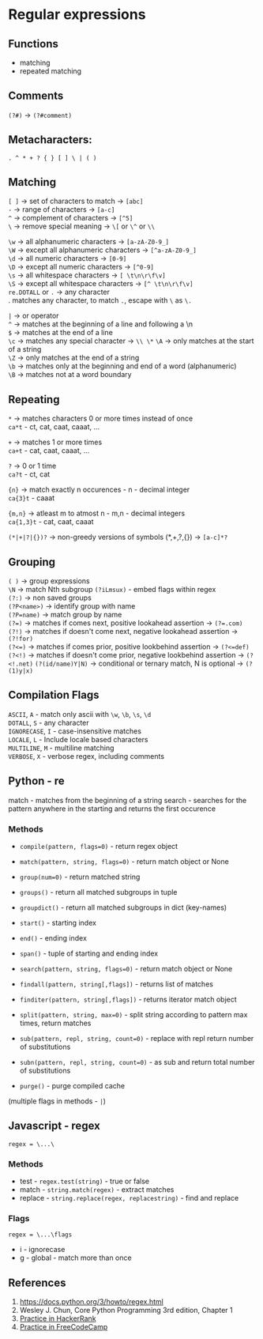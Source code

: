 # Regular expressions

## Functions
* matching  
* repeated matching

## Comments
`(?#)` -> `(?#comment)`

## Metacharacters:
` . ^ * + ? { } [ ] \ | ( ) `

## Matching
`[ ]` -> set of characters to match -> `[abc]`  
 `-`  -> range of characters -> `[a-c]`  
 `^`  -> complement of characters -> `[^5]`  
 `\`  -> remove special meaning -> `\[` or `\^` or `\\`   

 `\w` -> all alphanumeric characters -> `[a-zA-Z0-9_]`  
 `\W` -> except all alphanumeric characters -> `[^a-zA-Z0-9_]`  
 `\d` -> all numeric characters -> `[0-9]`  
 `\D` -> except all numeric characters -> `[^0-9]`  
 `\s` -> all whitespace characters -> `[ \t\n\r\f\v]`   
 `\S` -> except all whitespace characters -> `[^ \t\n\r\f\v]`  
`re.DOTALL` or `.` -> any character  
. matches any character, to match `.`, escape with `\` as `\.`

`|`   -> or operator  
`^`   -> matches at the beginning of a line and following a \n  
`$`   -> matches at the end of a line  
`\c`  -> matches any special character -> `\\ \*`
`\A`  -> only matches at the start of a string  
`\Z`  -> only matches at the end of a string  
`\b`  -> matches only at the beginning and end of a word (alphanumeric)  
`\B`  -> matches not at a word boundary  

## Repeating
`*` -> matches characters 0 or more times instead of once  
`ca*t` - ct, cat, caat, caaat, ...

`+` -> matches 1 or more times  
`ca+t` - cat, caat, caaat, ...

`?` -> 0 or 1 time  
`ca?t` - ct, cat

`{n}` -> match exactly n occurences - n - decimal integer  
`ca{3}t` - caaat  

`{m,n}` -> atleast m to atmost n - m,n - decimal integers  
`ca{1,3}t` - cat, caat, caaat  

`(*|+|?|{})?` -> non-greedy versions of symbols (\*,+,?,{}) -> `[a-c]*?`  

## Grouping
`( )` -> group expressions  
`\N`  -> match Nth subgroup
`(?iLmsux)` - embed flags within regex  
`(?:)` -> non saved groups  
`(?P<name>)` -> identify group with name  
`(?P=name)` -> match group by name  
`(?=)`  -> matches if comes next, positive lookahead assertion -> `(?=.com)`
`(?!)`  -> matches if doesn't come next, negative lookahead assertion -> `(?!for)`  
`(?<=)` -> matches if comes prior, positive lookbehind assertion -> `(?<=def)`  
`(?<!)` -> matches if doesn't come prior, negative lookbehind assertion -> `(?<!.net)`
`(?(id/name)Y|N)` -> conditional or ternary match, N is optional -> `(?(1)y|x)`  

## Compilation Flags
`ASCII`, `A` - match only ascii with `\w`, `\b`, `\s`, `\d`  
`DOTALL`, `S` - any character  
`IGNORECASE`, `I` - case-insensitive matches  
`LOCALE`, `L` - Include locale based characters  
`MULTILINE`, `M` - multiline matching  
`VERBOSE`, `X` - verbose regex, including comments    

## Python - re

match - matches from the beginning of a string
search - searches for the pattern anywhere in the starting and returns the first occurence

### Methods
* `compile(pattern, flags=0)` - return regex object  

* `match(pattern, string, flags=0)` - return match object or None
* `group(num=0)` - return matched string
* `groups()` - return all matched subgroups in tuple
* `groupdict()` - return all matched subgroups in dict (key-names)
* `start()` - starting index
* `end()` - ending index
* `span()` - tuple of starting and ending index

* `search(pattern, string, flags=0)` - return match object or None
* `findall(pattern, string[,flags])` - returns list of matches
* `finditer(pattern, string[,flags])` - returns iterator match object
* `split(pattern, string, max=0)` - split string according to pattern max times, return matches
* `sub(pattern, repl, string, count=0)` - replace with repl return number of substitutions  
* `subn(pattern, repl, string, count=0)` - as sub and return total number of substitutions  
* `purge()` - purge compiled cache

(multiple flags in methods - `|`)

## Javascript - regex

```
regex = \...\
```

### Methods
* test - `regex.test(string)` - true or false
* match - `string.match(regex)` - extract matches
* replace - `string.replace(regex, replacestring)` - find and replace

### Flags
```
regex = \...\flags
```
* i - ignorecase
* g - global - match more than once

## References
1. https://docs.python.org/3/howto/regex.html
1. Wesley J. Chun, Core Python Programming 3rd edition, Chapter 1
1. [Practice in HackerRank](https://www.hackerrank.com/domains/regex)
1. [Practice in FreeCodeCamp](https://www.freecodecamp.org/learn/javascript-algorithms-and-data-structures/regular-expressions/)
